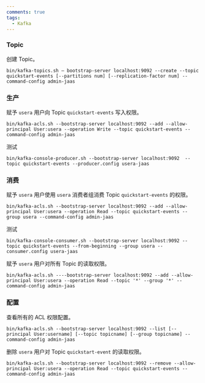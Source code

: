 ```yaml
---
comments: true
tags:
  - Kafka
---
```

### Topic

创建 Topic。
```shell
bin/kafka-topics.sh — bootstrap-server localhost:9092 --create --topic quickstart-events [--partitions num] [--replication-factor num] --command-config admin-jaas
```

### 生产

赋予 `usera` 用户向 Topic `quickstart-events` 写入权限。
```shell
bin/kafka-acls.sh --bootstrap-server localhost:9092 --add --allow-principal User:usera --operation Write --topic quickstart-events --command-config admin-jaas
```

测试
```shell
bin/kafka-console-producer.sh --bootstrap-server localhost:9092  --topic quickstart-events --producer.config usera-jaas
```

### 消费

赋予 `usera` 用户使用 `usera` 消费者组消费 Topic `quickstart-events` 的权限。
```shell
bin/kafka-acls.sh --bootstrap-server localhost:9092 --add --allow-principal User:usera --operation Read --topic quickstart-events --group usera --command-config admin-jaas
```

测试
```shell
bin/kafka-console-consumer.sh --bootstrap-server localhost:9092 --topic quickstart-events --from-beginning --group usera --consumer.config usera-jaas
```

赋予 `usera` 用户对所有 Topic 的读取权限。
```shell
bin/kafka-acls.sh ----bootstrap-server localhost:9092 --add --allow-principal User:usera --operation Read --topic '*' --group '*' --command-config admin-jaas
```

### 配置

查看所有的 ACL 权限配置。
```shell
bin/kafka-acls.sh --bootstrap-server localhost:9092 --list [--principal User:username] [--topic topicname] [--group topicname] --command-config admin-jaas
```


删除 `usera` 用户对 Topic `quickstart-event` 的读取权限。
```shell
bin/kafka-acls.sh --bootstrap-server localhost:9092 --remove --allow-principal User:usera --operation Read --topic quickstart-events --command-config admin-jaas 
```